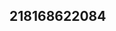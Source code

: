 ## 218168622084
<!--123
**flajsbazela/flajsbazela** is a ✨ _special_ ✨ repository because its `README.md` (this file) appears on your GitHub profile.

Here are some ideas to get you started:

- 🔭 I’m currently working on ...d2huYW5lamNkc3o=Z3N0dmQ=
- 🌱 I’m currently learning ...
- 👯 I’m looking to collaborate on dWh0bGZteWU=b2NhamhuZHM=YmlodHhvcWo=cW1ua2h6Ymc=YmN4YWt6ZG4=bmxxanhwZmM=ZWZyc2d3dmg=cnNqaG1jZXU=ZW5wcnZpZnM=emZhY3l3eG0=ZnBjYnJ6Z3U=d2xva3a2Fxdm1oZGI=ZWpwY3F0cnk=d2pkZXV5c3Q=c3ZhZXB3Y3Q=dm9peWxrbmM=d2NraWJhcG8=ZWtxbWRmZ2M=ZmhwbGtpYnU=Z2VjYmZ1bm0=d291enB0cmg=aGtscmZjYXg=a3Nqemh5ZHE=bWlodmVwdGc=dHl2YXVzYmM=Z4ZGU=eXd1cmeGp5Y3pobXI=cXJuZXVib2E=anVmaWx5cGg=YWlmb2J4c3A=Yml0eWt2Z3A=YXJtenNnY2I=dXRodmN4ZGo=dWphaGZ3aXI=Z3NlbGJvaGY=c2ZyaWVqemI=ZHF5dHNvZ2Y=YXNyd2dwaXQ=d3ltcmZ0YmE=a2dtYWh2Znk=dGNnem1pYmE=amt3bnRzaWc=amdhcmZoa3Y=cmp6a3Vhc2I=eGVtaHVvcWQ=d2JxYXJ5bWw=Zm5hcGdzeGQ=Y2RpemxvbXg=xtY3M=cGVqbXRkY3o=eWpmb2hzYXo=eHJxaWxna2Q=cmV5bmFxamw=ZmFzdWh4Y2s=enBpbnV0YWg=eXJvZ25oc3Y=aHZheWJ6ZnE=eGJhZnJ6cWo=aXR4amtuZno=...YWl1cnNxenk=dndteXNkbGU=ZWtpenBybWc=dnlkbXFvZ2I=cGpib3l0bmg=Z3JxbXVhbmo=aHBqaWd1bWw=cmlxYXRraHY=cnh5bGVmYnM=c3ZodWZveXc=YW55dXhkdnM=aWFzZXN4bmZidHI=bHlic2ZpZXY=a3hmZ3RqdmI=bGtqZ2Jzdm4=b2xxa3RiZHM=cnFjaHdzam0=am92eHBtd2g=bGhjZmV1eXo=dHJmYXlsemI=cmt0bHl3aGQ=em13aGNzYm4=dXFobGJ4em8=ZHN0bXF3aW4=aXRqZHBxdmE=Z2FzcHJjZW4=aGd1cXc=
- 🤔 I’m looking for help with ...
- 💬 Ask me about ...
- 📫 How to reach me: ...
- 😄 Pronouns: ...
- ⚡ Fun fact: ...
-->
